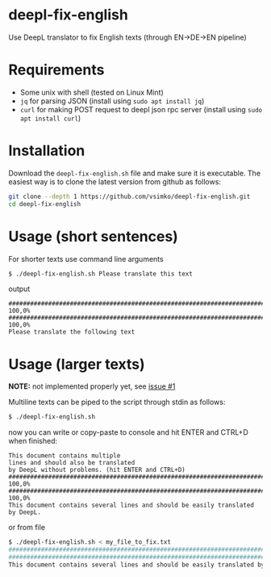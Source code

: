 # deepl-fix-english
Use DeepL translator to fix English texts (through EN->DE->EN pipeline)

# Requirements
- Some unix with shell (tested on Linux Mint)
- `jq` for parsing JSON (install using `sudo apt install jq`)
- `curl` for making POST request to deepl json rpc server (install using `sudo apt install curl`)

# Installation
Download the `deepl-fix-english.sh` file and make sure it is executable.
The easiest way is to clone the latest version from github as follows:
```sh
git clone --depth 1 https://github.com/vsimko/deepl-fix-english.git
cd deepl-fix-english
```

# Usage (short sentences)
For shorter texts use command line arguments
```sh
$ ./deepl-fix-english.sh Please translate this text
```
output
```
######################################################################## 100,0%
######################################################################## 100,0%
Please translate the following text
```

# Usage (larger texts)

**NOTE:** not implemented properly yet, see [issue #1](https://github.com/vsimko/deepl-fix-english/issues/1)

Multiline texts can be piped to the script through stdin as follows:
```sh
$ ./deepl-fix-english.sh
```
now you can write or copy-paste to console and hit ENTER and CTRL+D when finished:
```
This document contains multiple 
lines and should also be translated
by DeepL without problems. (hit ENTER and CTRL+D)
######################################################################## 100,0%
######################################################################## 100,0%
This document contains several lines and should be easily translated by DeepL.
```
or from file
```sh
$ ./deepl-fix-english.sh < my_file_to_fix.txt
######################################################################## 100,0%
######################################################################## 100,0%
This document contains several lines and should be easily translated by DeepL.
```
